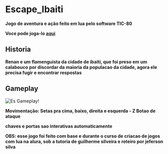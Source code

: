 # Escape_Ibaiti
**Jogo de aventura e ação feito em lua pelo software TIC-80**

**Voce pode joga-lo [aqui]()**
## Historia
**Renan e um flamenguista da cidade de ibaiti, que foi preso em um calabouco por discordar da maioria da populacao da cidade,
agora ele precisa fugir e encontrar respostas**
## Gameplay
![Es Gameplay!](https://cdn.discordapp.com/attachments/974114124608962611/1091877966180536360/moveset.gif "Escape_Ibaiti")

**Movimentação: Setas pra cima, baixo, direita e esquerda - Z Botao de ataque**

**chaves e portas sao interativas automaticamente**

**OBS: esse jogo foi feito com base e durante o curso de criacao de jogos com lua na alura, sob a tutoria de guilherme silveira e roteiro por jeferson silva**
